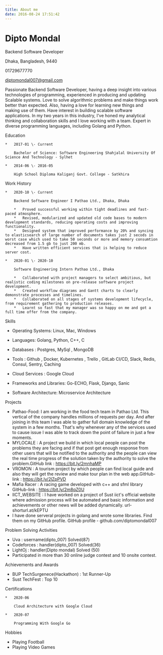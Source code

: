 ```yaml
---
title: About me
date: 2016-08-24 17:51:42
---
```

# Dipto Mondal

Backend Software Developer

Dhaka, Bangladesh, 9440

01729677770

diptomondal007@gmail.com

Passionate Backend Software Developer, having a deep insight into various technologies of programming, experienced in producing and updating Scalable systems. Love to solve algorithmic problems and make things work better than expected. Also, having a love for learning new things and making use of them. Have interest in building scalable software applications. In my two years in this industry, I've honed my analytical thinking and collaboration skills and I love working with a team. Expert in diverse programming languages, including Golang and Python.

[](javascript:;)

Education

    *   2017-01 \- Current

        Bachelor of Science: Software Engineering Shahjalal University Of Science And Technology - Sylhet

    *   2014-06 \- 2016-05

        High School Diploma Kaliganj Govt. College - Satkhira

[](javascript:;)

Work History

    *   2020-10 \- Current

        Backend Software Engineer I Pathao Ltd., Dhaka, Dhaka

        *   Proved successful working within tight deadlines and fast-paced atmosphere.
        *   Revised, modularized and updated old code bases to modern development standards, reducing operating costs and improving functionality.
        *   Designed system that improved performance by 20% and syncing to elasticsearch of large number of documents takes just 2 secods in worst case which used to take 50 seconds or more and memory consumtion decreased from 1.5 gb to just 200 mb.
        *   Have written efficient services that is helping to reduce server cost.

    *   2020-01 \- 2020-10

        Software Engineering Intern Pathao Ltd., Dhaka

        *   Collaborated with project managers to select ambitious, but realistic coding milestones on pre-release software project development.
        *   Created workflow diagrams and Gantt charts to clearly demonstrate processes and timelines.
        *   Collaborated on all stages of systems development lifecycle, from requirement gathering to production releases.
        *   Learnt so fast that my manager was so happy on me and got a full time offer from the company.

[](javascript:;)

Skills

* Operating Systems: Linux, Mac, Windows

* Languages: Golang, Python, C++, C

* Databases : Postgres, MySql , MongoDB

* Tools : Github , Docker, Kubernetes , Trello , GitLab CI/CD, Slack, Redis, Consul, Sentry, Caching

* Cloud Services : Google Cloud

* Frameworks and Libraries: Go-ECHO, Flask, Django, Sanic

* Software Architecture: Microservice Architecture

[](javascript:;)

Projects

*   Pathao-Food: I am working in the food tech team in Pathao Ltd. This vertical of the company handles millions of requests per day. And after joining in this team I was able to gather full domain knowledge of the system in a few months. That's why whenever any of the services used to cause issue I was able to track down the point of failure in just a few moments.
*   MYLOCALE : A project we build in which local people can post the problems they are facing and if that post get enough response from other users that will be notified to the authority and the people can view the real time progress of the solution taken by the authority to solve the problem.GitHub link : https://bit.ly/2mnhaMP
*   VROMON : A tourism project by which people can find local guide and also they will get the review and make tour plan in the web app.GitHub-link : https://bit.ly/2lZpPVD
*   Mafia Racer : A racing game developed with c++ and sfml library GitHub-link : https://bit.ly/2m8qZ0U
*   IICT\_WEBSITE : I have worked on a project of Sust iict's official website where admission process will be automated and basic information and achievements or other news will be added dynamically. url- shorturl.at/kEPTU
*   I have done serveral projects in golang and wrote some libraries. Find them on my GitHub profile. GitHub profile - github.com/diptomondal007

[](javascript:;)

Problem Solving Activities

*   Uva : username(dipto\_007) Solved(87)
*   Codeforces : handler(dipto\_007) Solved(36)
*   LightOj : handler(Dipto mondal) Solved (50)
*   Participated in more than 30 online judge contest and 10 onsite contest.

[](javascript:;)

Achievements and Awards

*   BUP TechSurgenece(Hackathon) : 1st Runner-Up
*   Sust TechFest : Top 10

[](javascript:;)

Certifications

    *   2020-06
        
        Cloud Architecture with Google Cloud

    *   2020-07

        Programming With Google Go

[](javascript:;)

Hobbies

*   Playing Football
*   Playing Video Games

